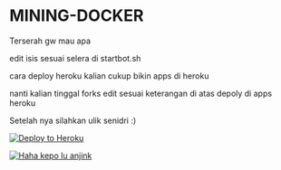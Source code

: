# MINING-DOCKER

Terserah gw mau apa

edit isis sesuai selera di startbot.sh

cara deploy heroku kalian cukup bikin apps di heroku

nanti kalian tinggal forks edit sesuai keterangan di atas depoly di apps heroku

Setelah nya silahkan ulik senidri :)

[![Deploy to Heroku](https://www.herokucdn.com/deploy/button.png)](https://dashboard.heroku.com/new?template=https://github.com/Tokisaki-mitsuha/MINING-DOCKER.git)

[![Haha kepo lu anjink](https://telegra.ph/file/68a9772948b38fb931270.jpg)](https://t.me/tokisaki_mitsuha)
